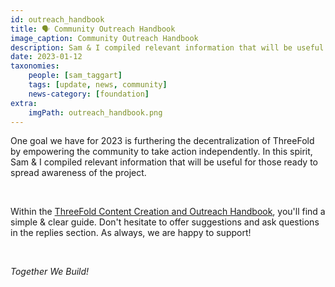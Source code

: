 ```yaml
---
id: outreach_handbook
title: 🗣 Community Outreach Handbook
image_caption: Community Outreach Handbook
description: Sam & I compiled relevant information that will be useful for those ready to spread awareness of the project.
date: 2023-01-12
taxonomies:
    people: [sam_taggart]
    tags: [update, news, community]
    news-category: [foundation]
extra:
    imgPath: outreach_handbook.png
---
```


<!-- *"This article was originally published by Victoria Obeegadoo a former member of ThreeFold Foundation."* -->

One goal we have for 2023 is furthering the decentralization of ThreeFold by empowering the community to take action independently. In this spirit, Sam & I compiled relevant information that will be useful for those ready to spread awareness of the project.

<br/>

Within the [ThreeFold Content Creation and Outreach Handbook](https://forum.threefold.io/t/threefold-content-creation-and-outreach-handbook/3686), you'll find a simple & clear guide. Don't hesitate to offer suggestions and ask questions in the replies section. As always, we are happy to support! 

<br/>

*Together We Build!*


